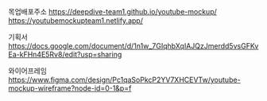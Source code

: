 목업배포주소
https://deepdive-team1.github.io/youtube-mockup/
https://youtubemockupteam1.netlify.app/

기획서 https://docs.google.com/document/d/1n1w_7GIqhbXqIAJQzJmerdd5vsGFKvEa-kFHn4E5Rv8/edit?usp=sharing

와이어프레임 https://www.figma.com/design/Pc1qaSoPkcP2YV7XHCEVTw/youtube-mockup-wireframe?node-id=0-1&p=f
